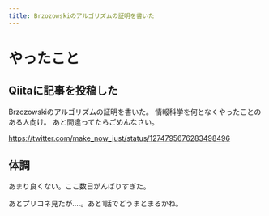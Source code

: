 ```yaml
---
title: Brzozowskiのアルゴリズムの証明を書いた
---
```


# やったこと

## Qiitaに記事を投稿した

Brzozowskiのアルゴリズムの証明を書いた。
情報科学を何となくやったことのある人向け。
あと間違ってたらごめんなさい。

<https://twitter.com/make_now_just/status/1274795676283498496>

## 体調

あまり良くない。ここ数日がんばりすぎた。

あとプリコネ見たが‥‥。あと1話でどうまとまるかね。

